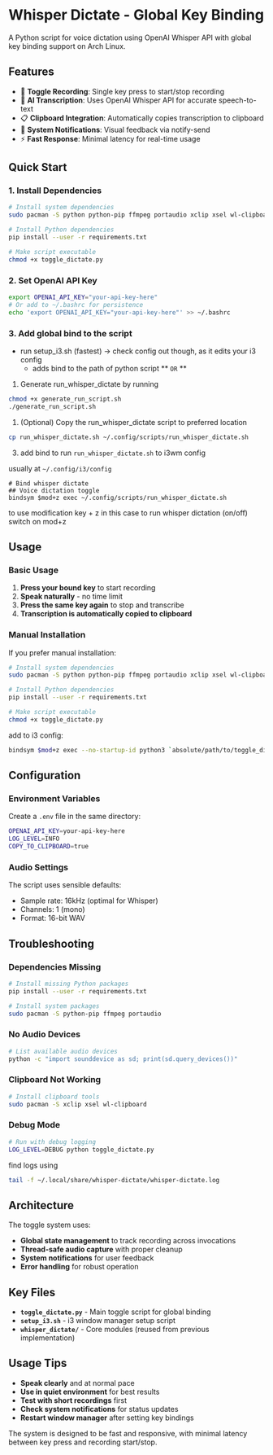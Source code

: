# Whisper Dictate - Global Key Binding

A Python script for voice dictation using OpenAI Whisper API with global key binding support on Arch Linux.

## Features

- 🎤 **Toggle Recording**: Single key press to start/stop recording
- 🧠 **AI Transcription**: Uses OpenAI Whisper API for accurate speech-to-text
- 📋 **Clipboard Integration**: Automatically copies transcription to clipboard
- 🔔 **System Notifications**: Visual feedback via notify-send
- ⚡ **Fast Response**: Minimal latency for real-time usage

## Quick Start

### 1. Install Dependencies
```bash
# Install system dependencies
sudo pacman -S python python-pip ffmpeg portaudio xclip xsel wl-clipboard dunst

# Install Python dependencies
pip install --user -r requirements.txt

# Make script executable
chmod +x toggle_dictate.py
```


### 2. Set OpenAI API Key
```bash
export OPENAI_API_KEY="your-api-key-here"
# Or add to ~/.bashrc for persistence
echo 'export OPENAI_API_KEY="your-api-key-here"' >> ~/.bashrc
```

### 3. Add global bind to the script

- run setup_i3.sh (fastest) -> check config out though, as it edits your i3 config
  - adds bind to the path of python script
**
`OR`
**

1. Generate run_whisper_dictate by running 

```bash
chmod +x generate_run_script.sh
./generate_run_script.sh
```

1. (Optional) Copy the run_whisper_dictate script to preferred location

```bash
cp run_whisper_dictate.sh ~/.config/scripts/run_whisper_dictate.sh
```

3. add bind to run `run_whisper_dictate.sh` to i3wm config

usually at `~/.config/i3/config`

```
# Bind whisper dictate
## Voice dictation toggle
bindsym $mod+z exec ~/.config/scripts/run_whisper_dictate.sh
```

to use modification key + z in this case to run whisper dictation (on/off) switch on mod+z

## Usage

### Basic Usage
1. **Press your bound key** to start recording
2. **Speak naturally** - no time limit
3. **Press the same key again** to stop and transcribe
4. **Transcription is automatically copied to clipboard**

### Manual Installation
If you prefer manual installation:

```bash
# Install system dependencies
sudo pacman -S python python-pip ffmpeg portaudio xclip xsel wl-clipboard

# Install Python dependencies
pip install --user -r requirements.txt

# Make script executable
chmod +x toggle_dictate.py
```

add to i3 config:
```bash
bindsym $mod+z exec --no-startup-id python3 `absolute/path/to/toggle_dictate.py'
```

## Configuration

### Environment Variables
Create a `.env` file in the same directory:
```bash
OPENAI_API_KEY=your-api-key-here
LOG_LEVEL=INFO
COPY_TO_CLIPBOARD=true
```

### Audio Settings
The script uses sensible defaults:
- Sample rate: 16kHz (optimal for Whisper)
- Channels: 1 (mono)
- Format: 16-bit WAV

## Troubleshooting

### Dependencies Missing
```bash
# Install missing Python packages
pip install --user -r requirements.txt

# Install system packages
sudo pacman -S python-pip ffmpeg portaudio
```

### No Audio Devices
```bash
# List available audio devices
python -c "import sounddevice as sd; print(sd.query_devices())"
```

### Clipboard Not Working
```bash
# Install clipboard tools
sudo pacman -S xclip xsel wl-clipboard
```

### Debug Mode
```bash
# Run with debug logging
LOG_LEVEL=DEBUG python toggle_dictate.py
```

find logs using
```bash
tail -f ~/.local/share/whisper-dictate/whisper-dictate.log
```

## Architecture

The toggle system uses:
- **Global state management** to track recording across invocations
- **Thread-safe audio capture** with proper cleanup
- **System notifications** for user feedback
- **Error handling** for robust operation

## Key Files

- **`toggle_dictate.py`** - Main toggle script for global binding
- **`setup_i3.sh`** - i3 window manager setup script
- **`whisper_dictate/`** - Core modules (reused from previous implementation)

## Usage Tips

- **Speak clearly** and at normal pace
- **Use in quiet environment** for best results
- **Test with short recordings** first
- **Check system notifications** for status updates
- **Restart window manager** after setting key bindings

The system is designed to be fast and responsive, with minimal latency between key press and recording start/stop.